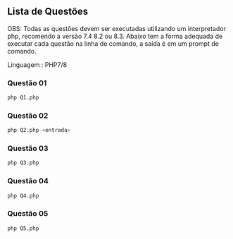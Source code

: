 ## Lista de Questões

 OBS: Todas as questões devem ser executadas utilizando um interpretador php, recomendo a versão 7.4 8.2 ou 8.3. Abaixo tem a forma adequada de executar cada questão na linha de comando, a saída é em um prompt de comando.

 Linguagem : PHP7/8



### Questão 01

```sh
php Q1.php

```

### Questão 02

```sh
php Q2.php <entrada>

```

### Questão 03

```sh
php Q3.php

```

### Questão 04

```sh
php Q4.php

```

### Questão 05

```sh
php Q5.php

```